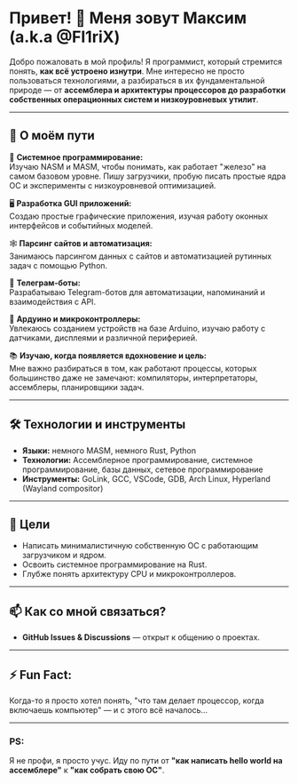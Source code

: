 
# Привет! 👋 Меня зовут Максим (a.k.a @Fl1riX)

Добро пожаловать в мой профиль! Я программист, который стремится понять, **как всё устроено изнутри**. Мне интересно не просто пользоваться технологиями, а разбираться в их фундаментальной природе — от **ассемблера и архитектуры процессоров до разработки собственных операционных систем и низкоуровневых утилит**.

---

## 🚀 О моём пути

🔧 **Системное программирование:**  
Изучаю NASM и MASM, чтобы понимать, как работает "железо" на самом базовом уровне. Пишу загрузчики, пробую писать простые ядра ОС и эксперименты с низкоуровневой оптимизацией.

🖥 **Разработка GUI приложений:**  
Создаю простые графические приложения, изучая работу оконных интерфейсов и событийных моделей.

🕸 **Парсинг сайтов и автоматизация:**  
Занимаюсь парсингом данных с сайтов и автоматизацией рутинных задач с помощью Python.

🤖 **Телеграм-боты:**  
Разрабатываю Telegram-ботов для автоматизации, напоминаний и взаимодействия с API.

🔌 **Ардуино и микроконтроллеры:**  
Увлекаюсь созданием устройств на базе Arduino, изучаю работу с датчиками, дисплеями и различной периферией.

📚 **Изучаю, когда появляется вдохновение и цель:**  
Мне важно разбираться в том, как работают процессы, которых большинство даже не замечают: компиляторы, интерпретаторы, ассемблеры, планировщики задач.

---

## 🛠️ Технологии и инструменты

- **Языки:** немного MASM, немного Rust, Python
- **Технологии:** Ассемблерное программирование, системное программирование, базы данных, сетевое программирование
- **Инструменты:** GoLink, GCC, VSCode, GDB, Arch Linux, Hyperland (Wayland compositor)

---

## 🎯 Цели

- Написать минималистичную собственную ОС с работающим загрузчиком и ядром.
- Освоить системное программирование на Rust.
- Глубже понять архитектуру CPU и микроконтроллеров.

---

## 📫 Как со мной связаться?

- **GitHub Issues & Discussions** — открыт к общению о проектах.

---

## ⚡ Fun Fact:
Когда-то я просто хотел понять, "что там делает процессор, когда включаешь компьютер" — и с этого всё началось...

---

### PS:
Я не профи, я просто учус. Иду по пути от **"как написать hello world на ассемблере"** к **"как собрать свою ОС"**.
